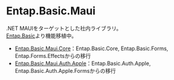 # Entap.Basic.Maui
.NET MAUIをターゲットとした社内ライブラリ。  
[Entap.Basic](https://github.com/entap/Entap.Basic)より機能移植中。

* [Entap.Basic.Maui.Core](source/Entap.Basic.Maui.Core)：Entap.Basic.Core, Entap.Basic.Forms, Entap.Forms.Effectsからの移行
* [Entap.Basic.Maui.Auth.Apple](source/Entap.Basic.Maui.Auth.Apple)：Entap.Basic.Auth.Apple, Entap.Basic.Auth.Apple.Formsからの移行

